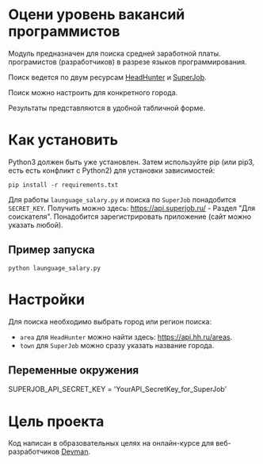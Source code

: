 # Оцени уровень вакансий программистов

Модуль предназначен для поиска средней заработной платы. 
програмистов (разработчиков) в разрезе языков программирования.

Поиск ведется по двум ресурсам [HeadHunter](hh.ru) и [SuperJob](superjob.ru).

Поиск можно настроить для конкретного города.

Результаты представляются в удобной табличной форме.



# Как установить

Python3 должен быть уже установлен. Затем используйте pip (или pip3, есть есть конфликт с Python2) для установки зависимостей:

```
pip install -r requirements.txt
```

Для работы `launguage_salary.py` и поиска по `SuperJob` понадобится `SECRET_KEY`.
Получить можно здесь: https://api.superjob.ru/ - Раздел "Для соискателя".
Понадобится зарегистрировать приложение (сайт можно указать любой).

## Пример запуска

```
python launguage_salary.py
``` 

# Настройки

Для поиска необходимо выбрать город или регион поиска:
* `area` для `HeadHunter` можно найти здесь: https://api.hh.ru/areas.
* `town` для `SuperJob` можно сразу указать название города.


## Переменные окружения
SUPERJOB_API_SECRET_KEY = 'YourAPI_SecretKey_for_SuperJob'

# Цель проекта

Код написан в образовательных целях на онлайн-курсе для веб-разработчиков [Devman](dvmn.org).
